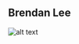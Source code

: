 ## Brendan Lee

![alt text](https://www.google.com/url?sa=i&rct=j&q=&esrc=s&source=images&cd=&cad=rja&uact=8&ved=2ahUKEwjUx9POyPrdAhVlS98KHYzoAyYQjRx6BAgBEAU&url=https%3A%2F%2Fwww.guidedogs.org%2Fvolunteer%2Fraise-a-puppy%2F&psig=AOvVaw2eufHrbPXkIZw6IckCpGGY&ust=1539216011331944)
